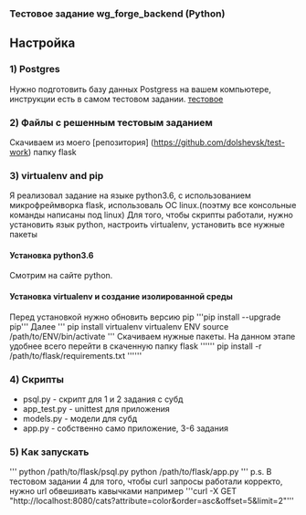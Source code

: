 ###  Тестовое задание wg_forge_backend (Python)
## Настройка
### 1) Postgres
Нужно подготовить базу данных Postgress на вашем компьютере, инструкции есть в самом тестовом задании. [тестовое](https://github.com/wgnet/wg_forge_backend/blob/master/docker_instructions.md)
### 2) Файлы с решенным тестовым заданием
Скачиваем из моего [репозитория] (https://github.com/dolshevsk/test-work) папку flask
### 3) virtualenv and pip
Я реализовал задание на языке python3.6, с использованием микрофреймворка flask, использоваль ОС linux.(поэтму все консольные команды написаны под linux)
Для того, чтобы скрипты работали, нужно установить язык python, настроить virtualenv, установить все нужные пакеты
#### Установка python3.6
Смотрим на сайте python.
#### Установка virtualenv и создание изолированной среды
Перед установкой нужно обновить версию pip
'''pip install --upgrade pip'''
Далее
'''
pip install virtualenv
virtualenv ENV
source /path/to/ENV/bin/activate
'''
Скачиваем нужные пакеты. На данном этапе удобнее всего перейти в скаченную папку flask
''''''
pip install -r /path/to/flask/requirements.txt
''''''
### 4) Скрипты
* psql.py - скрипт для 1 и 2 задания с субд
* app_test.py - unittest для приложения
* models.py - модели для субд
* app.py - собственно само приложение, 3-6 задания
### 5) Как запускать
'''
python /path/to/flask/psql.py
python /path/to/flask/app.py
'''
p.s. В тестовом задании 4 для того, чтобы curl запросы работали корректо, нужно url обвешивать кавычками
например '''curl -X GET "http://localhost:8080/cats?attribute=color&order=asc&offset=5&limit=2"'''
